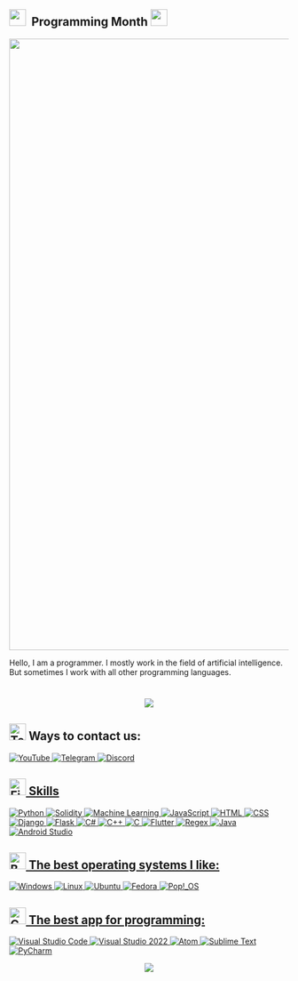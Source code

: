 ##  <img src="https://github.com/Anmol-Baranwal/Cool-GIFs-For-GitHub/assets/74038190/fa83eeb9-f4e2-4d85-93f0-688af11babf8" width="30">&nbsp;  Programming Month  <img src="https://github.com/Anmol-Baranwal/Cool-GIFs-For-GitHub/assets/74038190/fa83eeb9-f4e2-4d85-93f0-688af11babf8" width="30">
<img src="https://user-images.githubusercontent.com/74038190/212284115-f47cd8ff-2ffb-4b04-b5bf-4d1c14c0247f.gif" width="1100">
<p>Hello, I am a programmer. I mostly work in the field of artificial intelligence. But sometimes I work with all other programming languages.</p>
<h1 align="center">
        <img src="https://readme-typing-svg.herokuapp.com/?font=Arial&color=bf00ff&size=35&center=true&vCenter=true&width=500&height=70&duration=5000&lines=Hi!+I'm+Programming+Month;Nice+to+meet+you" />
</h1>

## <img src="https://raw.githubusercontent.com/Tarikul-Islam-Anik/Animated-Fluent-Emojis/master/Emojis/People/Technologist.png" alt="Technologist" width="30" height="30" /> Ways to contact us:
<a href="https://www.youtube.com/channel/UCLLHp-Ux-VAMCW7HruxCxZw">
<img
    alt="YouTube"
    src="https://img.shields.io/badge/YouTube-ff0000?style=for-the-badge&logo=youtube&logoColor=white"
/>
<a href="https://t.me/+qUyaqI5KDQpjMTk0">
<img
    alt="Telegram"
    src="https://img.shields.io/badge/Telegram-2CA5E0?style=for-the-badge&logo=telegram&logoColor=white"
/>
<a href="https://discord.com/invite/6aFVrEcd">
<img
    alt="Discord"
    src="https://img.shields.io/badge/Discord-7289DA?style=for-the-badge&logo=discord&logoColor=white"
/>


 ## <img src="https://user-images.githubusercontent.com/74038190/216122041-518ac897-8d92-4c6b-9b3f-ca01dcaf38ee.png" alt="Fire" width="30" /> Skills

<img
    alt="Python"
    src="https://img.shields.io/badge/Python-3776AB?style=for-the-badge&logo=python&logoColor=white"
/>
<img
    alt="Solidity"
    src="https://img.shields.io/badge/Solidity-363636?style=for-the-badge&logo=solidity&logoColor=white"
/>
<img 
    alt="Machine Learning" 
    src="https://img.shields.io/badge/Machine%20Learning-FFD700?style=for-the-badge&logo=python&logoColor=black"
/>
<img
    alt="JavaScript"
    src="https://img.shields.io/badge/JavaScript-F7DF1E?style=for-the-badge&logo=javascript&logoColor=black"
/>
<img
    alt="HTML"
    src="https://img.shields.io/badge/HTML5-E34F26?style=for-the-badge&logo=html5&logoColor=white"
/>
<img
    alt="CSS"
    src="https://img.shields.io/badge/CSS3-1572B6?style=for-the-badge&logo=css3&logoColor=white"
/>
<img
    alt="Django"
    src="https://img.shields.io/badge/Django-092E20?style=for-the-badge&logo=django&logoColor=white"
/>
<img
    alt="Flask"
    src="https://img.shields.io/badge/Flask-000000?style=for-the-badge&logo=flask&logoColor=white"
/>
<img
    alt="C#"
    src="https://img.shields.io/badge/C%23-239120?style=for-the-badge&logo=c-sharp&logoColor=white"
/>
<img
    alt="C++"
    src="https://img.shields.io/badge/C++-00599C?style=for-the-badge&logo=c%2B%2B&logoColor=white"
/>
<img
    alt="C"
    src="https://img.shields.io/badge/C-00599C?style=for-the-badge&logo=c&logoColor=white"
/>
<img
    alt="Flutter"
    src="https://img.shields.io/badge/Flutter-02569B?style=for-the-badge&logo=flutter&logoColor=white"
/>
<img
    alt="Regex"
    src="https://img.shields.io/badge/Regex-663399?style=for-the-badge&logo=code&logoColor=white"
/>
<img
    alt="Java"
    src="https://img.shields.io/badge/Java-007396?style=for-the-badge&logo=java&logoColor=white"
/>
<img
    alt="Android Studio"
    src="https://img.shields.io/badge/Android_Studio-3DDC84?style=for-the-badge&logo=android-studio&logoColor=white"
/>

## <img src="https://user-images.githubusercontent.com/74038190/216122069-5b8169d7-1d8e-4a13-b245-a8e4176c99f8.png" alt="Bullseye" width="30" /> The best operating systems I like:
<a href="https://www.microsoft.com/windows">
<img
    alt="Windows"
    src="https://img.shields.io/badge/Windows-0078D6?style=for-the-badge&logo=windows&logoColor=white"
/>
<a href="https://www.linux.org/">
<img
    alt="Linux"
    src="https://img.shields.io/badge/Linux-FCC624?style=for-the-badge&logo=linux&logoColor=black"
/>
<a href="https://ubuntu.com/">
<img
    alt="Ubuntu"
    src="https://img.shields.io/badge/Ubuntu-E95420?style=for-the-badge&logo=ubuntu&logoColor=white"
/>
<a href="https://getfedora.org/">
<img
    alt="Fedora"
    src="https://img.shields.io/badge/Fedora-294172?style=for-the-badge&logo=fedora&logoColor=white"
/>
<a href="https://camo.githubusercontent.com/6edf7716b114cfe2bbea20cb03c1c1025f810f2092bef934f1e5dbab263bb5d5/68747470733a2f2f696d672e736869656c64732e696f2f62616467652f506f70215f5f4f532d3438423943373f6c6f676f3d706f70215f6f73266c6f676f436f6c6f723d7768697465">
<a href="https://pop.system76.com/">
<img
    alt="Pop!_OS"
    src="https://img.shields.io/badge/Pop!__OS-48B9C7?style=for-the-badge&logo=pop!_os&logoColor=white"
/>

## <img src="https://user-images.githubusercontent.com/74038190/216122028-c05b52fb-983e-4ee8-8811-6f30cd9ea5d5.png" alt="Comet" width="30" /> The best app for programming:

<a href="https://code.visualstudio.com/">
<img
    alt="Visual Studio Code"
    src="https://img.shields.io/badge/Visual_Studio_Code-007ACC?style=for-the-badge&logo=visual-studio-code&logoColor=white"
/>
<a href="https://visualstudio.microsoft.com/">
<img
    alt="Visual Studio 2022"
    src="https://img.shields.io/badge/Visual_Studio-5C2D91?style=for-the-badge&logo=visual-studio&logoColor=white"
/>
<img
    alt="Atom"
    src="https://img.shields.io/badge/Atom-66595C?style=for-the-badge&logo=atom&logoColor=white"
/>
<a href="https://www.sublimetext.com/">
<img
    alt="Sublime Text"
    src="https://img.shields.io/badge/Sublime_Text-FF9800?style=for-the-badge&logo=sublime-text&logoColor=white"
/>
<a href="https://www.jetbrains.com/pycharm/">
<img
    alt="PyCharm"
    src="https://img.shields.io/badge/PyCharm-000000?style=for-the-badge&logo=pycharm&logoColor=white"
/>

<p align="center">
     <img src="https://capsule-render.vercel.app/api?type=waving&color=gradient&height=100&section=footer"/>
</p>
